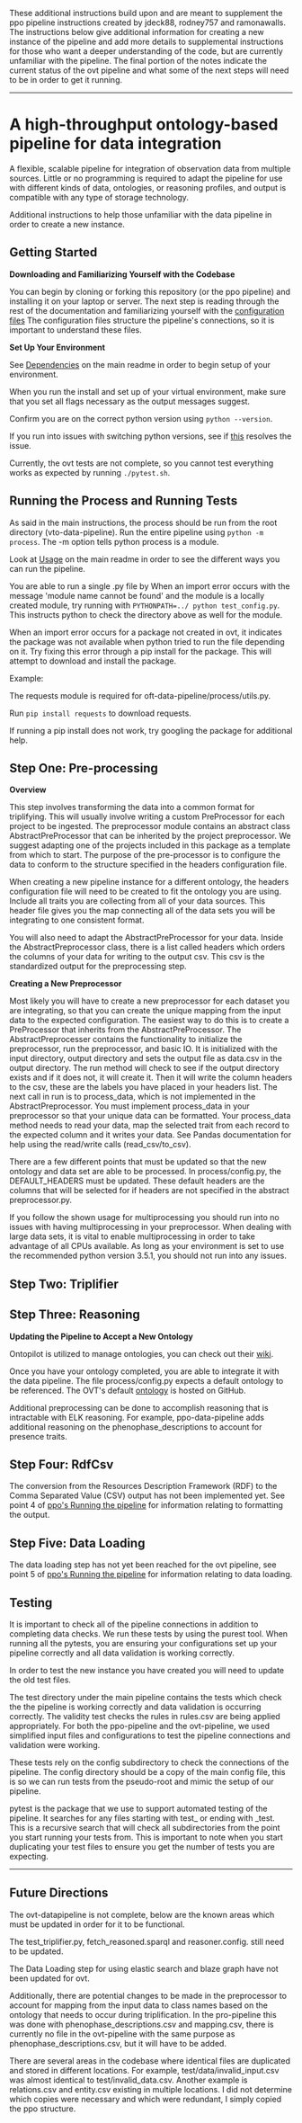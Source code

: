 These additional instructions build upon and are meant to supplement the ppo pipeline instructions created by jdeck88, rodney757 and ramonawalls. The instructions below give additional information for creating a new instance of the pipeline and add more details to supplemental instructions for those who want a deeper understanding of the code, but are currently unfamiliar with the pipeline. The final portion of the notes indicate the current status of the ovt pipeline and what some of the next steps will need to be in order to get it running. 

---

# A high-throughput ontology-based pipeline for data integration

A flexible, scalable pipeline for integration of observation data from multiple sources. Little or no programming is required to adapt the pipeline for use with different kinds of data, ontologies, or reasoning profiles, and output is compatible with any type of storage technology.

Additional instructions to help those unfamiliar with the data pipeline in order to create a new instance.

## Getting Started 

**Downloading and Familiarizing Yourself with the Codebase** 

You can begin by cloning or forking this repository (or the ppo pipeline) and installing it on your laptop or server. The next step is reading through the rest of the documentation and familiarizing yourself with the [configuration files](https://github.com/biocodellc/ppo-data-pipeline/blob/master/README.md#config-files) The configuration files structure the pipeline's connections, so it is important to understand these files. 

**Set Up Your Environment** 

See [Dependencies](https://github.com/algilliland/ovt-data-pipeline#dependencies) on the main readme in order to begin setup of your environment. 

When you run the install and set up of your virtual environment, make sure that you set all flags necessary as the output messages suggest. 

Confirm you are on the correct python version using `python --version`. 

If you run into issues with switching python versions, see if [this](https://github.com/pyenv/pyenv/issues/896) resolves the issue. 

Currently, the ovt tests are not complete, so you cannot test everything works as expected by running `./pytest.sh`. 

## Running the Process and Running Tests

As said in the main instructions, the process should be run from the root directory (vto-data-pipeline). Run the entire pipeline using `python -m process`. The -m option tells python process is a module.  

Look at [Usage](https://github.com/algilliland/ovt-data-pipeline#usage) on the main readme in order to see the different ways you can run the pipeline. 

You are able to run a single .py file by 
When an import error occurs with the message 'module name cannot be found' and the module is a locally created module, try running with `PYTHONPATH=../ python test_config.py`. This instructs python to check the directory above as well for the module. 

When an import error occurs for a package not created in ovt, it indicates the package was not available when python tried to run the file depending on it. Try fixing this error through a pip install for the package. This will attempt to download and install the package. 

Example: 

The requests module is required for oft-data-pipeline/process/utils.py. 

Run `pip install requests` to download requests. 

If running a pip install does not work, try googling the package for additional help. 

## Step One: Pre-processing

**Overview**

This step involves transforming the data into a common format for triplifying. This will usually involve writing a custom PreProcessor for each project to be ingested. The preprocessor module contains an abstract class AbstractPreProcessor that can be inherited by the project preprocessor. We suggest adapting one of the projects included in this package as a template from which to start. The purpose of the pre-processor is to configure the data to conform to the structure specified in the headers configuration file.

When creating a new pipeline instance for a different ontology, the headers configuration file will need to be created to fit the ontology you are using. Include all traits you are collecting from all of your data sources. This header file gives you the map connecting all of the data sets you will be integrating to one consistent format. 

You will also need to adapt the AbstractPreProcessor for your data. Inside the AbstractPreprocessor class, there is a list called headers which orders the columns of your data for writing to the output csv. This csv is the standardized output for the preprocessing step. 

**Creating a New Preprocessor** 

Most likely you will have to create a new preprocessor for each dataset you are integrating, so that you can create the unique mapping from the input data to the expected configuration. The easiest way to do this is to create a PreProcessor that inherits from the AbstractPreProcessor. The AbstractPreprocesser contains the functionality to initialize the preprocessor, run the preprocessor, and basic IO. It is initialized with the input directory, output directory and sets the output file as data.csv in the output directory. The run method will check to see if the output directory exists and if it does not, it will create it. Then it will write the column headers to the csv, these are the labels you have placed in your headers list. The next call in run is to process_data, which is not implemented in the AbstractPreprocessor. You must implement process_data in your preprocessor so that your unique data can be formatted. Your process_data method needs to read your data, map the selected trait from each record to the expected column and it writes your data. See Pandas documentation for help using the read/write calls (read_csv/to_csv).

There are a few different points that must be updated so that the new ontology and data set are able to be processed. In process/config.py, the DEFAULT_HEADERS must be updated. These default headers are the columns that will be selected for if headers are not specified in the abstract preprocessor.py. 

If you follow the shown usage for multiprocessing you should run into no issues with having multiprocessing in your preprocessor. When dealing with large data sets, it is vital to enable multiprocessing in order to take advantage of all CPUs available. As long as your environment is set to use the recommended python version 3.5.1, you should not run into any issues. 

## Step Two: Triplifier


## Step Three: Reasoning 

**Updating the Pipeline to Accept a New Ontology**

Ontopilot is utilized to manage ontologies, you can check out their [wiki](https://github.com/stuckyb/ontopilot/wiki/Ontology-development#overview).

Once you have your ontology completed, you are able to integrate it with the data pipeline. The file process/config.py expects a default ontology to be referenced. The OVT's default [ontology](https://raw.githubusercontent.com/futres/ovt/master/ontology/ovt-reasoned.owl) is hosted on GitHub. 

Additional preprocessing can be done to accomplish reasoning that is intractable with ELK reasoning. For example, ppo-data-pipeline adds additional reasoning on the phenophase_descriptions to account for presence traits. 

## Step Four: RdfCsv

The conversion from the Resources Description Framework (RDF) to the Comma Separated Value (CSV) output has not been implemented yet. See point 4 of [ppo's Running the pipeline](https://github.com/biocodellc/ppo-data-pipeline/blob/master/README.md#running-the-pipeline) for information relating to formatting the output. 

## Step Five: Data Loading

The data loading step has not yet been reached for the ovt pipeline, see point 5 of [ppo's Running the pipeline](https://github.com/biocodellc/ppo-data-pipeline/blob/master/README.md#running-the-pipeline) for information relating to data loading. 

## Testing 
It is important to check all of the pipeline connections in addition to completing data checks. We run these tests by using the purest tool. When running all the pytests, you are ensuring your configurations set up your pipeline correctly and all data validation is working correctly. 

In order to test the new instance you have created you will need to update the old test files.

The test directory under the main pipeline contains the tests which check the the pipeline is working correctly and data validation is occurring correctly. The validity test checks the rules in rules.csv are being applied appropriately. For both the ppo-pipeline and the ovt-pipeline, we used simplified input files and configurations to test the pipeline connections and validation were working. 

These tests rely on the config subdirectory to check the connections of the pipeline. The config directory should be a copy of the main config file, this is so we can run tests from the pseudo-root and mimic the setup of our pipeline. 

pytest is the package that we use to support automated testing of the pipeline. It searches for any files starting with test_ or ending with _test. This is a recursive search that will check all subdirectories from the point you start running your tests from. This is important to note when you start duplicating your test files to ensure you get the number of tests you are expecting. 

___

## Future Directions 

The ovt-datapipeline is not complete, below are the known areas which must be updated in order for it to be functional. 

The test_triplifier.py, fetch_reasoned.sparql and reasoner.config. still need to be updated. 

The Data Loading step for using elastic search and blaze graph have not been updated for ovt. 

Additionally, there are potential changes to be made in the preprocessor to account for mapping from the input data to class names based on the ontology that needs to occur during triplification. In the pro-pipeline this was done with phenophase_descriptions.csv and mapping.csv, there is currently no file in the ovt-pipeline with the same purpose as phenophase_descriptions.csv, but it will have to be added. 

There are several areas in the codebase where identical files are duplicated and stored in different locations. For example, test/data/invalid_input.csv was almost identical to test/invalid_data.csv. Another example is relations.csv and entity.csv existing in multiple locations. I did not determine which copies were necessary and which were redundant, I simply copied the ppo structure. 

